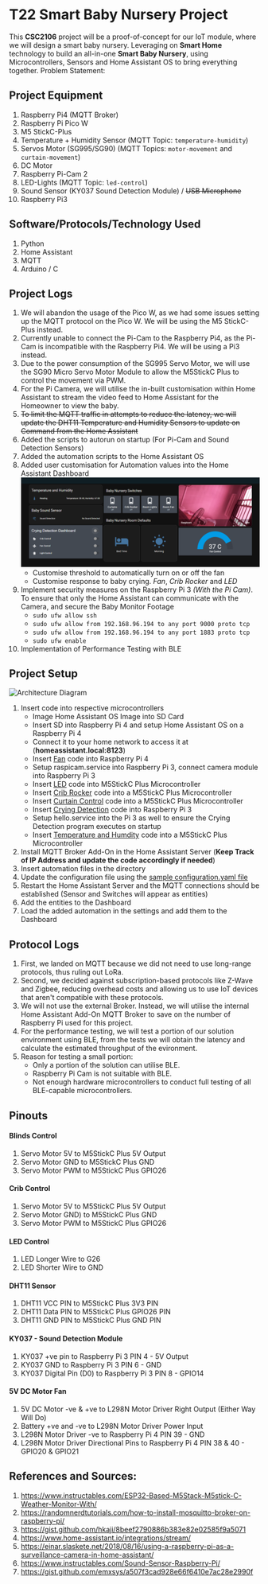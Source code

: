 # T22 Smart Baby Nursery Project
This **CSC2106** project will be a proof-of-concept for our IoT module, where we will design a smart baby nursery. Leveraging on **Smart Home** technology to build an all-in-one **Smart Baby Nursery**, using Microcontrollers, Sensors and Home Assistant OS to bring everything together. Problem Statement: 

## Project Equipment
1. Raspberry Pi4 (MQTT Broker)
2. Raspberry Pi Pico W
3. M5 StickC-Plus
4. Temperature + Humidity Sensor (MQTT Topic: `temperature-humidity`)
5. Servos Motor (SG995/SG90) (MQTT Topics: `motor-movement` and `curtain-movement`)
6. DC Motor
7. Raspberry Pi-Cam 2
8. LED-Lights (MQTT Topic: `led-control`)
9. Sound Sensor (KY037 Sound Detection Module) / ~~USB Microphone~~
10. Raspberry Pi3 

## Software/Protocols/Technology Used
1. Python
2. Home Assistant
3. MQTT
4. Arduino / C

## Project Logs
1. We will abandon the usage of the Pico W, as we had some issues setting up the MQTT protocol on the Pico W. We will be using the M5 StickC-Plus instead.
2. Currently unable to connect the Pi-Cam to the Raspberry Pi4, as the Pi-Cam is incompatible with the Raspberry Pi4. We will be using a Pi3 instead.
3. Due to the power consumption of the SG995 Servo Motor, we will use the SG90 Micro Servo Motor Module to allow the M5StickC Plus to control the movement via PWM.
4. For the Pi Camera, we will utilise the in-built customisation within Home Assistant to stream the video feed to Home Assistant for the Homeowner to view the baby.
5. ~~To limit the MQTT traffic in attempts to reduce the latency, we will update the DHT11 Temperature and Humidity Sensors to update on Command from the Home Assistant~~
6. Added the scripts to autorun on startup (For Pi-Cam and Sound Detection Sensors)
7. Added the automation scripts to the Home Assistant OS
8. Added user customisation for Automation values into the Home Assistant Dashboard
![Home Assistant Dashboard](dashboard-v1.png)
    * Customise threshold to automatically turn on or off the fan
    * Customise response to baby crying. *Fan*, *Crib Rocker* and *LED*
9. Implement security measures on the Raspberry Pi 3 *(With the Pi Cam)*. To ensure that only the Home Assistant can communicate with the Camera, and secure the Baby Monitor Footage
    * `sudo ufw allow ssh`
    * `sudo ufw allow from 192.168.96.194 to any port 9000 proto tcp`
    * `sudo ufw allow from 192.168.96.194 to any port 1883 proto tcp`
    * `sudo ufw enable`
10. Implementation of Performance Testing with BLE


## Project Setup
![Architecture Diagram](architecture-diagram.png)
1. Insert code into respective microcontrollers
   * Image Home Assistant OS Image into SD Card
   * Insert SD into Raspberry Pi 4 and setup Home Assistant OS on a Raspberry Pi 4
   * Connect it to your home network to access it at (**homeassistant.local:8123**)
   * Insert [Fan](Fan/fan.py) code into Raspberry Pi 4
   * Setup raspicam.service into Raspberry Pi 3, connect camera module into Raspberry Pi 3
   * Insert [LED](led/led.ino) code into M5StickC Plus Microcontroller
   * Insert [Crib Rocker](sg90-motor-crib/sg90-motor-crib.ino) code into a M5StickC Plus Microcontroller
   * Insert [Curtain Control](sg90-motor-curtain/sg90-motor-curtain.ino) code into a M5StickC Plus Microcontroller
   * Insert [Crying Detection](sound-detection/sound-detection.py) code into Raspberry Pi 3
   * Setup hello.service into the Pi 3 as well to ensure the Crying Detection program executes on startup
   * Insert [Temperature and Humdity](temp-sensor/temp-sensor.ino) code into a M5StickC Plus Microcontroller
2. Install MQTT Broker Add-On in the Home Assistant Server (**Keep Track of IP Address and update the code accordingly if needed**)
3. Insert automation files in the directory
4. Update the configuration file using the [sample configuration.yaml file](configuration-files/configuration.yaml)
5. Restart the Home Assistant Server and the MQTT connections should be established (Sensor and Switches will appear as entities)
6. Add the entities to the Dashboard
7. Load the added automation in the settings and add them to the Dashboard

## Protocol Logs
1. First, we landed on MQTT because we did not need to use long-range protocols, thus ruling out LoRa.
2. Second, we decided against subscription-based protocols like Z-Wave and Zigbee, reducing overhead costs and allowing us to use IoT devices that aren't compatible with these protocols.
3. We will not use the external Broker. Instead, we will utilise the internal Home Assistant Add-On MQTT Broker to save on the number of Raspberry Pi used for this project.
4. For the performance testing, we will test a portion of our solution environment using BLE, from the tests we will obtain the latency and calculate the estimated throughput of the evironment.
5. Reason for testing a small portion:
   * Only a portion of the solution can utilise BLE.
   * Raspberry Pi Cam is not suitable with BLE.
   * Not enough hardware microcontrollers to conduct full testing of all BLE-capable microcontrollers.

## Pinouts
#### Blinds Control
1. Servo Motor 5V to M5StickC Plus 5V Output
2. Servo Motor GND to M5StickC Plus GND
3. Servo Motor PWM to M5StickC Plus GPIO26

#### Crib Control
1. Servo Motor 5V to M5StickC Plus 5V Output
2. Servo Motor GND) to M5StickC Plus GND
3. Servo Motor PWM to M5StickC Plus GPIO26

#### LED Control
1. LED Longer Wire to G26
2. LED Shorter Wire to GND

#### DHT11 Sensor
1. DHT11 VCC PIN to M5StickC Plus 3V3 PIN
2. DHT11 Data PIN to M5StickC Plus GPIO26 PIN
3. DHT11 GND PIN to M5StickC Plus GND PIN

#### KY037 - Sound Detection Module
1. KY037 +ve pin to Raspberry Pi 3 PIN 4 - 5V Output
2. KY037 GND to Raspberry Pi 3 PIN 6 - GND
3. KY037 Digital Pin (D0) to Raspberry Pi 3 PIN 8 - GPIO14

#### 5V DC Motor Fan
1. 5V DC Motor -ve & +ve to L298N Motor Driver Right Output (Either Way Will Do)
2. Battery +ve and -ve to L298N Motor Driver Power Input
3. L298N Motor Driver -ve to Raspberry Pi 4 PIN 39 - GND
4. L298N Motor Driver Directional Pins to Raspberry Pi 4 PIN 38 & 40 - GPIO20 & GPIO21

## References and Sources:
1. https://www.instructables.com/ESP32-Based-M5Stack-M5stick-C-Weather-Monitor-With/
2. https://randomnerdtutorials.com/how-to-install-mosquitto-broker-on-raspberry-pi/
3. https://gist.github.com/hkaji/8beef2790886b383e82e02585f9a5071
4. https://www.home-assistant.io/integrations/stream/
5. https://einar.slaskete.net/2018/08/16/using-a-raspberry-pi-as-a-surveillance-camera-in-home-assistant/
6. https://www.instructables.com/Sound-Sensor-Raspberry-Pi/
7. https://gist.github.com/emxsys/a507f3cad928e66f6410e7ac28e2990f


